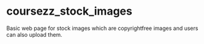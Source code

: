 # coursezz_stock_images
Basic web page for stock images which are copyrightfree images and users can also upload them.
